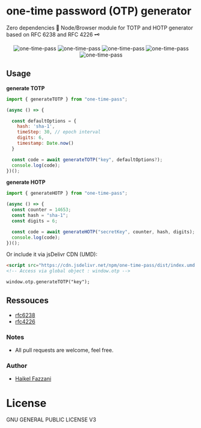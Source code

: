# one-time password (OTP) generator

Zero dependencies 🔐 Node/Browser module for TOTP and HOTP generator based on
RFC 6238 and RFC 4226 🗝️

<div align="center" style="width:100%; text-align:center; margin-bottom:20px;">
  <img src="https://badgen.net/bundlephobia/minzip/one-time-pass" alt="one-time-pass" />
  <img src="https://badgen.net/bundlephobia/dependency-count/one-time-pass" alt="one-time-pass" />
  <img src="https://badgen.net/npm/v/one-time-pass" alt="one-time-pass" />
  <img src="https://badgen.net/npm/dt/one-time-pass" alt="one-time-pass" />
  <img src="https://data.jsdelivr.com/v1/package/npm/one-time-pass/badge" alt="one-time-pass"/>
</div>

## Usage

**generate TOTP**

```js
import { generateTOTP } from "one-time-pass";

(async () => {

  const defaultOptions = {
    hash: 'sha-1',
    timeStep: 30, // epoch interval
    digits: 6,
    timestamp: Date.now()
  }

  const code = await generateTOTP("key", defaultOptions?);
  console.log(code);
})();
```

**generate HOTP**

```js
import { generateHOTP } from "one-time-pass";

(async () => {
  const counter = 14653;
  const hash = "sha-1";
  const digits = 6;

  const code = await generateHOTP("secretKey", counter, hash, digits);
  console.log(code);
})();
```

Or include it via jsDelivr CDN (UMD):

```html
<script src="https://cdn.jsdelivr.net/npm/one-time-pass/dist/index.umd.js"></script>
<!-- Access via global object : window.otp -->

window.otp.generateTOTP("key");
```

## Ressouces

- [rfc6238](https://datatracker.ietf.org/doc/html/rfc6238)
- [rfc4226](https://datatracker.ietf.org/doc/html/rfc4226)

### Notes

- All pull requests are welcome, feel free.

### Author

- [Haikel Fazzani](https://github.com/haikelfazzani)

# License

GNU GENERAL PUBLIC LICENSE V3
